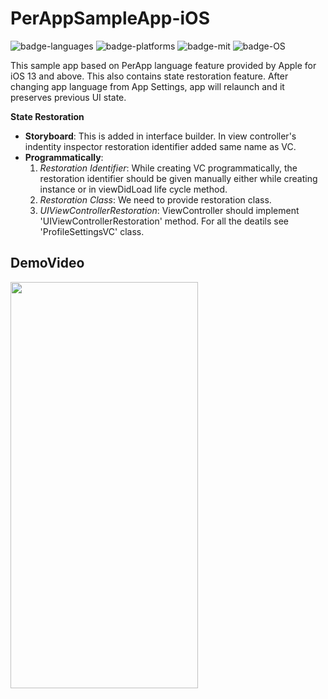 # PerAppSampleApp-iOS

![badge-languages] ![badge-platforms] ![badge-mit] ![badge-OS]

This sample app based on PerApp language feature provided by Apple for iOS 13 and above. This also contains state restoration feature.
After changing app language from App Settings, app will relaunch and it preserves previous UI state. 

**State Restoration**
- **Storyboard**: This is added in interface builder. In view controller's indentity inspector restoration identifier added same name as VC. 
- **Programmatically**: 
    1. _Restoration Identifier_: While creating VC programmatically, the restoration identifier should be given manually either while creating instance or in viewDidLoad life cycle method. 
    2. _Restoration Class_: We need to provide restoration class.
    3. _UIViewControllerRestoration_: ViewController should implement 'UIViewControllerRestoration' method.
    For all the deatils see 'ProfileSettingsVC' class.


## DemoVideo

<img src="https://github.com/RPiyush/PerAppSampleApp-iOS/assets/5211430/70ac974c-35ab-4475-a09f-67ad4c0f0706" width="300" height="650">


[badge-platforms]: https://img.shields.io/badge/platforms-iOS-lightgrey.svg
[badge-languages]: https://img.shields.io/badge/language-Swift-orange
[badge-mit]: https://img.shields.io/badge/license-MIT-blue.svg
[badge-OS]: https://img.shields.io/badge/os-iOS%2013%20%26%20above-yellowgreen

